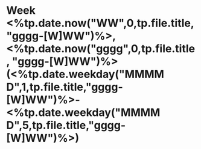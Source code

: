 # Week <%tp.date.now("WW",0,tp.file.title, "gggg-[W]WW")%>, <%tp.date.now("gggg",0,tp.file.title, "gggg-[W]WW")%> (<%tp.date.weekday("MMMM D",1,tp.file.title,"gggg-[W]WW")%>-<%tp.date.weekday("MMMM D",5,tp.file.title,"gggg-[W]WW")%>)

